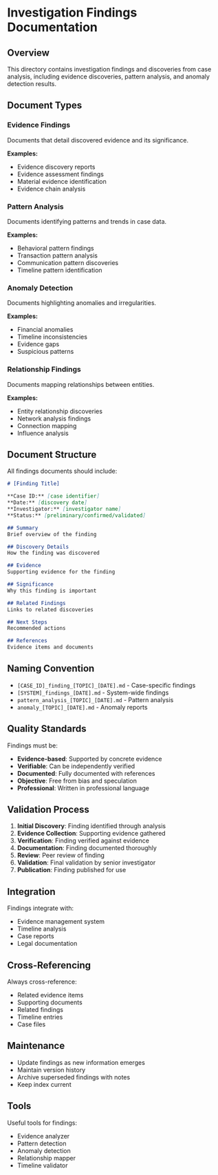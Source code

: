 # Investigation Findings Documentation

## Overview

This directory contains investigation findings and discoveries from case analysis,
including evidence discoveries, pattern analysis, and anomaly detection results.

## Document Types

### Evidence Findings
Documents that detail discovered evidence and its significance.

**Examples:**
- Evidence discovery reports
- Evidence assessment findings
- Material evidence identification
- Evidence chain analysis

### Pattern Analysis
Documents identifying patterns and trends in case data.

**Examples:**
- Behavioral pattern findings
- Transaction pattern analysis
- Communication pattern discoveries
- Timeline pattern identification

### Anomaly Detection
Documents highlighting anomalies and irregularities.

**Examples:**
- Financial anomalies
- Timeline inconsistencies
- Evidence gaps
- Suspicious patterns

### Relationship Findings
Documents mapping relationships between entities.

**Examples:**
- Entity relationship discoveries
- Network analysis findings
- Connection mapping
- Influence analysis

## Document Structure

All findings documents should include:

```markdown
# [Finding Title]

**Case ID:** [case identifier]
**Date:** [discovery date]
**Investigator:** [investigator name]
**Status:** [preliminary/confirmed/validated]

## Summary
Brief overview of the finding

## Discovery Details
How the finding was discovered

## Evidence
Supporting evidence for the finding

## Significance
Why this finding is important

## Related Findings
Links to related discoveries

## Next Steps
Recommended actions

## References
Evidence items and documents
```

## Naming Convention

- `[CASE_ID]_finding_[TOPIC]_[DATE].md` - Case-specific findings
- `[SYSTEM]_findings_[DATE].md` - System-wide findings
- `pattern_analysis_[TOPIC]_[DATE].md` - Pattern analysis
- `anomaly_[TOPIC]_[DATE].md` - Anomaly reports

## Quality Standards

Findings must be:
- **Evidence-based**: Supported by concrete evidence
- **Verifiable**: Can be independently verified
- **Documented**: Fully documented with references
- **Objective**: Free from bias and speculation
- **Professional**: Written in professional language

## Validation Process

1. **Initial Discovery**: Finding identified through analysis
2. **Evidence Collection**: Supporting evidence gathered
3. **Verification**: Finding verified against evidence
4. **Documentation**: Finding documented thoroughly
5. **Review**: Peer review of finding
6. **Validation**: Final validation by senior investigator
7. **Publication**: Finding published for use

## Integration

Findings integrate with:
- Evidence management system
- Timeline analysis
- Case reports
- Legal documentation

## Cross-Referencing

Always cross-reference:
- Related evidence items
- Supporting documents
- Related findings
- Timeline entries
- Case files

## Maintenance

- Update findings as new information emerges
- Maintain version history
- Archive superseded findings with notes
- Keep index current

## Tools

Useful tools for findings:
- Evidence analyzer
- Pattern detection
- Anomaly detection
- Relationship mapper
- Timeline validator
